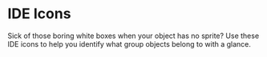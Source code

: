 # IDE Icons

Sick of those boring white boxes when your object has no sprite? Use these IDE icons to help you identify what group objects belong to with a glance.
